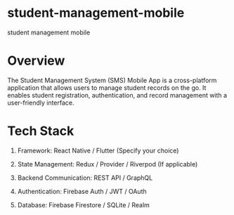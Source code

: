 # student-management-mobile
student management mobile
# Overview

The Student Management System (SMS) Mobile App is a cross-platform application that allows users to manage student records on the go. It enables student registration, authentication, and record management with a user-friendly interface.
# Tech Stack

1. Framework: React Native / Flutter (Specify your choice)

2. State Management: Redux / Provider / Riverpod (If applicable)

3. Backend Communication: REST API / GraphQL

4. Authentication: Firebase Auth / JWT / OAuth

5. Database: Firebase Firestore / SQLite / Realm

